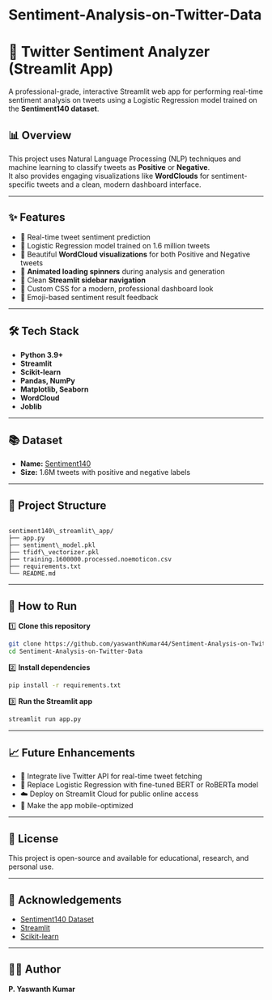 # Sentiment-Analysis-on-Twitter-Data

# 📝 Twitter Sentiment Analyzer (Streamlit App)

A professional-grade, interactive Streamlit web app for performing real-time sentiment analysis on tweets using a Logistic Regression model trained on the **Sentiment140 dataset**.

## 📊 Overview

This project uses Natural Language Processing (NLP) techniques and machine learning to classify tweets as **Positive** or **Negative**.  
It also provides engaging visualizations like **WordClouds** for sentiment-specific tweets and a clean, modern dashboard interface.

---

## ✨ Features

- 📌 Real-time tweet sentiment prediction  
- 📌 Logistic Regression model trained on 1.6 million tweets  
- 📌 Beautiful **WordCloud visualizations** for both Positive and Negative tweets  
- 📌 **Animated loading spinners** during analysis and generation  
- 📌 Clean **Streamlit sidebar navigation**  
- 📌 Custom CSS for a modern, professional dashboard look  
- 📌 Emoji-based sentiment result feedback  

---

## 🛠️ Tech Stack

- **Python 3.9+**
- **Streamlit**
- **Scikit-learn**
- **Pandas, NumPy**
- **Matplotlib, Seaborn**
- **WordCloud**
- **Joblib**

---

## 📚 Dataset

- **Name:** [Sentiment140](https://www.kaggle.com/datasets/kazanova/sentiment140)
- **Size:** 1.6M tweets with positive and negative labels

---

## 📂 Project Structure

```

sentiment140\_streamlit\_app/
├── app.py
├── sentiment\_model.pkl
├── tfidf\_vectorizer.pkl
├── training.1600000.processed.noemoticon.csv
├── requirements.txt
└── README.md

````

---

## 🚀 How to Run

1️⃣ **Clone this repository**
```bash
git clone https://github.com/yaswanthKumar44/Sentiment-Analysis-on-Twitter-Data.git
cd Sentiment-Analysis-on-Twitter-Data
````

2️⃣ **Install dependencies**

```bash
pip install -r requirements.txt
```

3️⃣ **Run the Streamlit app**

```bash
streamlit run app.py
```

---

## 📈 Future Enhancements

* 🔄 Integrate live Twitter API for real-time tweet fetching
* 🤖 Replace Logistic Regression with fine-tuned BERT or RoBERTa model
* ☁️ Deploy on Streamlit Cloud for public online access
* 📱 Make the app mobile-optimized

---

## 📃 License

This project is open-source and available for educational, research, and personal use.

---

## 🙌 Acknowledgements

* [Sentiment140 Dataset](https://www.kaggle.com/datasets/kazanova/sentiment140)
* [Streamlit](https://streamlit.io/)
* [Scikit-learn](https://scikit-learn.org/stable/)

---

## 👨‍💻 Author

**P. Yaswanth Kumar**
